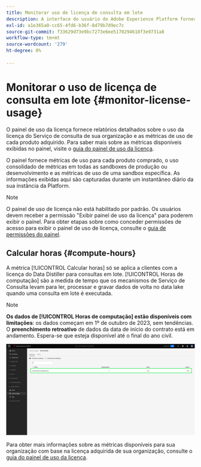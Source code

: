 ```yaml
---
title: Monitorar uso de licença de consulta em lote
description: A interface do usuário do Adobe Experience Platform fornece um painel por meio do qual você pode visualizar informações importantes sobre o uso da licença do Data Distiller da sua organização.
exl-id: a1e365a0-cc65-4fd6-b36f-8d79b7d9ec7c
source-git-commit: f33629d73e9bc7273e6ee5170294618f3e9731a8
workflow-type: tm+mt
source-wordcount: '279'
ht-degree: 0%

---
```


# Monitorar o uso de licença de consulta em lote {#monitor-license-usage}

O painel de uso da licença fornece relatórios detalhados sobre o uso da licença do Serviço de consulta de sua organização e as métricas de uso de cada produto adquirido. Para saber mais sobre as métricas disponíveis exibidas no painel, visite o [guia do painel de uso da licença](../../dashboards/guides/license-usage.md#available-metrics).

O painel fornece métricas de uso para cada produto comprado, o uso consolidado de métricas em todas as sandboxes de produção ou desenvolvimento e as métricas de uso de uma sandbox específica. As informações exibidas aqui são capturadas durante um instantâneo diário da sua instância da Platform.

>[!NOTE]
>
>O painel de uso de licença não está habilitado por padrão. Os usuários devem receber a permissão &quot;Exibir painel de uso da licença&quot; para poderem exibir o painel. Para obter etapas sobre como conceder permissões de acesso para exibir o painel de uso de licença, consulte o [guia de permissões do painel](../../dashboards/permissions.md).

## Calcular horas {#compute-hours}

A métrica [!UICONTROL Calcular horas] só se aplica a clientes com a licença do Data Distiller para consultas em lote. [!UICONTROL Horas de computação] são a medida de tempo que os mecanismos de Serviço de Consulta levam para ler, processar e gravar dados de volta no data lake quando uma consulta em lote é executada.

>[!NOTE]
>
>**Os dados de [!UICONTROL Horas de computação] estão disponíveis com limitações**: os dados começam em 1º de outubro de 2023, sem tendências.<br>O **preenchimento retroativo** de dados da data de início do contrato está em andamento. Espera-se que esteja disponível até o final do ano civil.

![O painel de uso de licença com a métrica de horas de computação realçada.](../images/data-distiller/compute-hours.png)

Para obter mais informações sobre as métricas disponíveis para sua organização com base na licença adquirida de sua organização, consulte o [guia do painel de uso da licença](../../dashboards/guides/license-usage.md).
